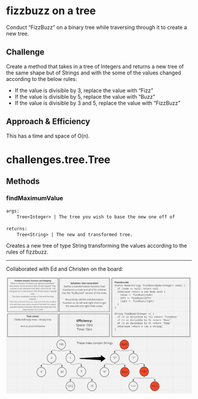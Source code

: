 # fizzbuzz on a tree
Conduct “FizzBuzz” on a binary tree while traversing through it to create a new tree.

## Challenge
Create a method that takes in a tree of Integers and returns a new tree of the same shape but of Strings and with the some of the values changed according to the below rules:

* If the value is divisible by 3, replace the value with “Fizz”
* If the value is divisible by 5, replace the value with “Buzz”
* If the value is divisible by 3 and 5, replace the value with “FizzBuzz”

## Approach & Efficiency
This has a time and space of O(n).

# challenges.tree.Tree<T>

## Methods

### findMaximumValue 
    args:
        Tree<Integer> | The tree you wish to base the new one off of

    returns:
        Tree<String> | The new and transformed tree.

Creates a new tree of type String transforming the values according to the rules of fizzbuzz.

---

Collaborated with Ed and Christen on the board:

![Whiteboard](/assets/fizzbuzz.PNG)